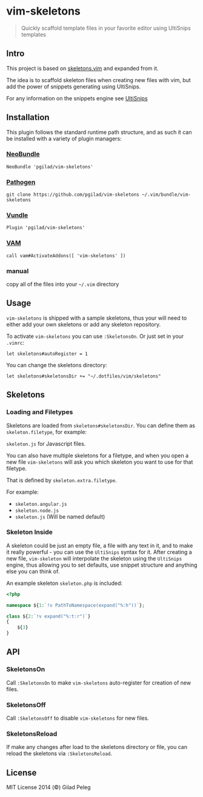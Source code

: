 # vim-skeletons

> Quickly scaffold template files in your favorite editor using UltiSnips templates

## Intro

This project is based on [skeletons.vim](https://github.com/tobyS/skeletons.vim) and expanded
from it.

The idea is to scaffold skeleton files when creating new files with vim, but add the power of
snippets generating using UltiSnips.

For any information on the snippets engine see [UltiSnips](https://github.com/SirVer/ultisnips)

## Installation

This plugin follows the standard runtime path structure, and as such it can be installed with a variety of plugin managers:

### [NeoBundle](https://github.com/Shougo/neobundle.vim)
`NeoBundle 'pgilad/vim-skeletons'`

### [Pathogen](https://github.com/tpope/vim-pathogen)
`git clone https://github.com/pgilad/vim-skeletons ~/.vim/bundle/vim-skeletons`

### [Vundle](https://github.com/gmarik/vundle)
`Plugin 'pgilad/vim-skeletons'`

### [VAM](https://github.com/MarcWeber/vim-addon-manager)
`call vam#ActivateAddons([ 'vim-skeletons' ])`

###  manual
copy all of the files into your `~/.vim` directory

## Usage

`vim-skeletons` is shipped with a sample skeletons, thus your will need to either add your
own skeletons or add any skeleton repository.

To activate `vim-skeletons` you can use `:SkeletonsOn`. Or just set in your `.vimrc`:
```vim
let skeletons#autoRegister = 1
```

You can change the skeletons directory:
```vim
let skeletons#skeletonsDir += "~/.dotfiles/vim/skeletons"
```

## Skeletons

### Loading and Filetypes

Skeletons are loaded from `skeletons#skeletonsDir`. You can define them as `skeleton.filetype`, for example:

`skeleton.js` for Javascript files.

You can also have multiple skeletons for a filetype, and when you open a new file `vim-skeletons` will ask you which
skeleton you want to use for that filetype.

That is defined by `skeleton.extra.filetype`.

For example:

- `skeleton.angular.js`
- `skeleton.node.js`
- `skeleton.js` (Will be named default)

### Skeleton Inside

A skeleton could be just an empty file, a file with any text in it, and to make it really powerful - you can use the
`UltiSnips` syntax for it. After creating a new file, `vim-skeleton` will interpolate the skeleton using the `UltiSnips` engine,
thus allowing you to set defaults, use snippet structure and anything else you can think of.

An example skeleton `skeleton.php` is included:

```php
<?php

namespace ${1:`!v PathToNamespace(expand("%:h"))`};

class ${2:`!v expand("%:t:r")`}
{
    ${3}
}
```

## API

### SkeletonsOn

Call `:SkeletonsOn` to make `vim-skeletons` auto-register for creation of new files.

### SkeletonsOff

Call `:SkeletonsOff` to disable `vim-skeletons` for new files.

### SkeletonsReload

If make any changes after load to the skeletons directory or file,
you can reload the skeletons via `:SkeletonsReload`.

## License

MIT License 2014 (©) Gilad Peleg
